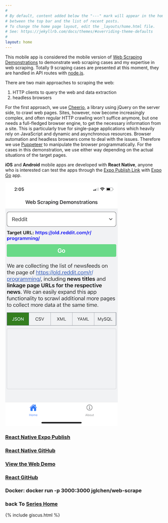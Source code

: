 ```yaml
---
#
# By default, content added below the "---" mark will appear in the home page
# between the top bar and the list of recent posts.
# To change the home page layout, edit the _layouts/home.html file.
# See: https://jekyllrb.com/docs/themes/#overriding-theme-defaults
#
layout: home
---
```


This mobile app is considered the mobile version of [Web Scraping Demonstrations](https://web-scrape.vercel.app) to demonstrate web scraping cases and my expertise in web scraping. Totally 9 scraping cases are presented at this moment, they are handled in API routes with [node.js](https://nodejs.org/en/).

There are two main approaches to scraping the web: 
1. HTTP clients to query the web and data extraction
2. headless browsers

For the first approach, we use [Cheerio](https://www.npmjs.com/package/cheerio), a library using jQuery on the server side, to crawl web pages. Sites, however, now become increasingly complex, and often regular HTTP crawling won't suffice anymore, but one needs a full-fledged browser engine, to get the necessary information from a site. This is particularly true for single-page applications which heavily rely on JavaScript and dynamic and asynchronous resources. Browser automation and headless browsers come to deal with the issues. Therefore we use [Puppeteer](https://pptr.dev/) to manipulate the browser programmatically. For the cases in this demonstration, we use either way depending on the actual situations of the target pages.

**iOS** and **Android** mobile apps are developed with **React Native**, anyone who is interested can test the apps through the [Expo Publish Link](https://exp.host/@jglchen/web-scrape) with [Expo Go](https://expo.dev/client) app.

![react-native-web-scrape-screenshot](/images/react-native-web-scrape-screenshot.png)

### [React Native Expo Publish](https://expo.dev/@jglchen/web-scrape)
### [React Native GitHub](https://github.com/jglchen/react-native-web-scrape)
### [View the Web Demo](https://web-scrape.vercel.app)
### [React GitHub](https://github.com/jglchen/web-scrape)
### Docker: docker run -p 3000:3000 jglchen/web-scrape
### back To [Series Home](https://jglchen.github.io/)

{% include giscus.html %}

